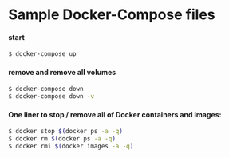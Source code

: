 # Sample Docker-Compose files

#### start

```zsh
$ docker-compose up
```

#### remove and remove all volumes

```zsh
$ docker-compose down
$ docker-compose down -v
```

#### One liner to stop / remove all of Docker containers and images:

```zsh
$ docker stop $(docker ps -a -q)
$ docker rm $(docker ps -a -q)
$ docker rmi $(docker images -a -q)
```

